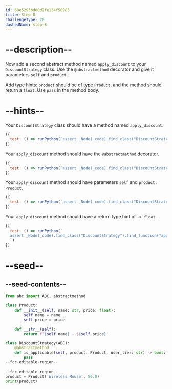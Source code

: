 ```yaml
---
id: 68e5293bd00d2fe134f58983
title: Step 8
challengeType: 20
dashedName: step-8
---
```


# --description--

Now add a second abstract method named `apply_discount` to your `DiscountStrategy` class. Use the `@abstractmethod` decorator and give it parameters `self` and `product`.

Add type hints: `product` should be of type `Product`, and the method should return a `float`. Use `pass` in the method body.

# --hints--

Your `DiscountStrategy` class should have a method named `apply_discount`.

```js
({
  test: () => runPython(`assert _Node(_code).find_class("DiscountStrategy").has_function("apply_discount")`)
})
```

Your `apply_discount` method should have the `@abstractmethod` decorator.

```js
({
  test: () => runPython(`assert _Node(_code).find_class("DiscountStrategy").find_function("apply_discount").has_decorators("abstractmethod")`)
})
```

Your `apply_discount` method should have parameters `self` and `product: Product`.

```js
({
  test: () => runPython(`assert _Node(_code).find_class("DiscountStrategy").find_function("apply_discount").has_args("self, product:Product")`)
})
```

Your `apply_discount` method should have a return type hint of `-> float`.

```js
({
  test: () => runPython(`
  assert _Node(_code).find_class("DiscountStrategy").find_function("apply_discount").has_returns("float")
  `)
})
```

# --seed--

## --seed-contents--

```py
from abc import ABC, abstractmethod

class Product:
    def __init__(self, name: str, price: float):
        self.name = name
        self.price = price

    def __str__(self):
        return f'{self.name} - ${self.price}'

class DiscountStrategy(ABC):
    @abstractmethod
    def is_applicable(self, product: Product, user_tier: str) -> bool:
        pass
--fcc-editable-region--
    
--fcc-editable-region--
product = Product('Wireless Mouse', 50.0)
print(product)
```
